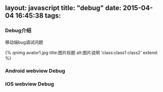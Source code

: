layout: javascript
title: "debug"
date: 2015-04-04 16:45:38
tags:
---
### Debug介绍
移动端bug调试问题

{% qnimg avator1.jpg title:图片标题 alt:图片说明 'class:class1 class2' extend: %}
### Android webview Debug
### iOS webview Debug